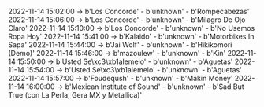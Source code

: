 2022-11-14 15:02:00 -> b'Los Concorde' - b'unknown' - b'Rompecabezas'
2022-11-14 15:06:00 -> b'Los Concorde' - b'unknown' - b'Milagro De Ojo Claro'
2022-11-14 15:10:00 -> b'Los Concorde' - b'unknown' - b'No Usemos Ropa Hoy'
2022-11-14 15:41:00 -> b'Kalaido' - b'unknown' - b'Motorbikes In Sapa'
2022-11-14 15:44:00 -> b'Jai Wolf' - b'unknown' - b'Hikikomori (Demo)'
2022-11-14 15:46:00 -> b'mazoulew' - b'unknown' - b'Kin'
2022-11-14 15:50:00 -> b'Usted Se\xc3\xb1alemelo' - b'unknown' - b'Aguetas'
2022-11-14 15:54:00 -> b'Usted Se\xc3\xb1alemelo' - b'unknown' - b'Aguetas'
2022-11-14 15:57:00 -> b'Foudeqush' - b'unknown' - b'Makin Money'
2022-11-14 16:00:00 -> b'Mexican Institute of Sound' - b'unknown' - b'Sad But True (con La Perla, Gera MX y Metallica)'
